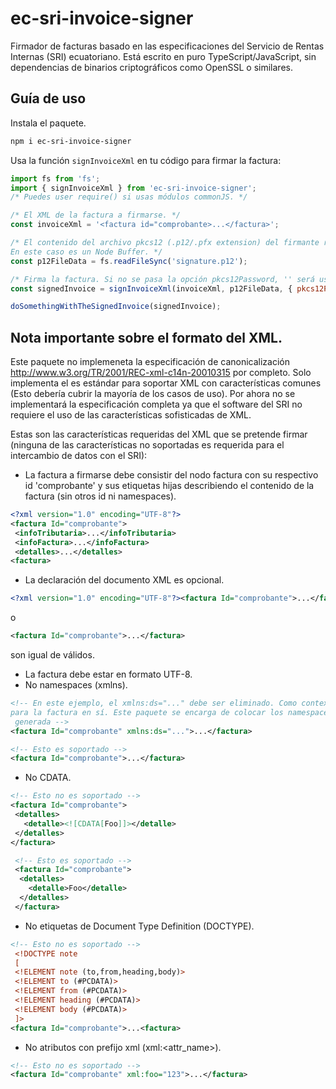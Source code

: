 # ec-sri-invoice-signer
Firmador de facturas basado en las especificaciones del Servicio de Rentas Internas (SRI) ecuatoriano. Está escrito en puro TypeScript/JavaScript, sin dependencias de binarios criptográficos como OpenSSL o similares.

## Guía de uso

Instala el paquete.
  ```bash
  npm i ec-sri-invoice-signer
  ```
Usa la función `signInvoiceXml` en tu código para firmar la factura:
  ```js
  import fs from 'fs';
  import { signInvoiceXml } from 'ec-sri-invoice-signer';
  /* Puedes user require() si usas módulos commonJS. */

  /* El XML de la factura a firmarse. */
  const invoiceXml = '<factura id="comprobante>...</factura>';

  /* El contenido del archivo pkcs12 (.p12/.pfx extension) del firmante representado como Node Buffer o string base64.
  En este caso es un Node Buffer. */
  const p12FileData = fs.readFileSync('signature.p12');

  /* Firma la factura. Si no se pasa la opción pkcs12Password, '' será usada como contraseña. */
  const signedInvoice = signInvoiceXml(invoiceXml, p12FileData, { pkcs12Password: 'thePKCS12FilePassword' });

  doSomethingWithTheSignedInvoice(signedInvoice);
  ```

 ## Nota importante sobre el formato del XML.
 Este paquete no implemeneta la especificación de canonicalización http://www.w3.org/TR/2001/REC-xml-c14n-20010315 por completo. Solo implementa el es estándar para soportar XML con características comunes (Esto debería cubrir la mayoría de los casos de uso).
 Por ahora no se implementará la especificación completa ya que el software del SRI no requiere el uso de las características sofisticadas de XML.

 Estas son las características requeridas del XML que se pretende firmar (ninguna de las características no soportadas es requerida para el intercambio de datos con el SRI):
 - La factura a firmarse debe consistir del nodo factura con su respectivo id 'comprobante' y sus etiquetas hijas describiendo el contenido de la factura (sin otros id ni namespaces).
 ```xml
 <?xml version="1.0" encoding="UTF-8"?>
 <factura Id="comprobante">
  <infoTributaria>...</infoTributaria>
  <infoFactura>...</infoFactura>
  <detalles>...</detalles>
 <factura>
 ```
 - La declaración del documento XML es opcional.
 ```xml
 <?xml version="1.0" encoding="UTF-8"?><factura Id="comprobante">...</factura>
 ```
 o
 ```xml
 <factura Id="comprobante">...</factura>
 ```
 son igual de válidos.
 - La factura debe estar en formato UTF-8.
 - No namespaces (xmlns).
 ```xml
 <!-- En este ejemplo, el xmlns:ds="..." debe ser eliminado. Como contexto, ningún namespace es necesario
 para la factura en sí. Este paquete se encarga de colocar los namespaces necesarios en la firma digital
  generada -->
 <factura Id="comprobante" xmlns:ds="...">...</factura>
 ```

 ```xml
 <!-- Esto es soportado -->
 <factura Id="comprobante">...</factura>
 ```
 - No CDATA.
 ```xml
 <!-- Esto no es soportado -->
 <factura Id="comprobante">
  <detalles>
    <detalle><![CDATA[Foo]]></detalle>
  </detalles>
 </factura>
 ```
```xml
 <!-- Esto es soportado -->
 <factura Id="comprobante">
  <detalles>
    <detalle>Foo</detalle>
  </detalles>
 </factura>
```
 - No etiquetas de Document Type Definition (DOCTYPE).
 ```xml
 <!-- Esto no es soportado -->
  <!DOCTYPE note
  [
  <!ELEMENT note (to,from,heading,body)>
  <!ELEMENT to (#PCDATA)>
  <!ELEMENT from (#PCDATA)>
  <!ELEMENT heading (#PCDATA)>
  <!ELEMENT body (#PCDATA)>
  ]>
 <factura Id="comprobante">...<factura>
 ```
 - No atributos con prefijo xml (xml:<attr_name>).
 ```xml
 <!-- Esto no es soportado -->
 <factura Id="comprobante" xml:foo="123">...</factura>
 ```